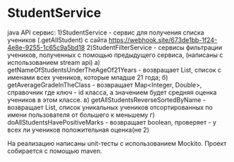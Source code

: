 # StudentService
java API сервис:
1)StudentService - сервис для получения списка учеников (.getAllStudent) с сайта https://webhook.site/673de1bb-1f24-4e8e-9255-1c65c9a5bd18 
2)StudentFilterService - сервисы фильтрации учеников, полученных с помощью предыдущего сервиса, (написаны с использованием stream api) 
     а) getNameOfStudentsUnderTheAgeOf21Years - возвращает List<String>, список c именами всех учеников, которые младше 21 года;
     б) getAverageGradeInTheClass - возвращает Map<Integer, Double>, справочник где ключ - id класса, а значением будет средняя оценка учеников в этом классе.
     в) getAllStudentsReverseSortedByName - возвращает List<Student>, список уникальных учеников отсортированных по имени пользователя от большего к меньшему
     г) doAllStudentsHavePositiveMarks - возвращает boolean, проверяет - у всех ли учеников положительная оценка(не 2)

На реализацию написаны unit-тесты с использованием Mockito.
Проект собирается с помощью maven.
